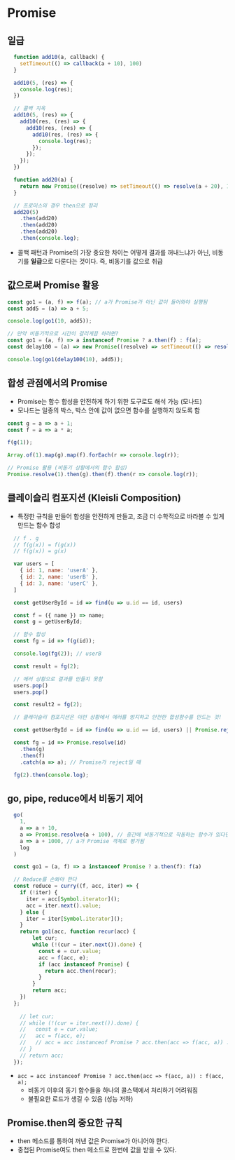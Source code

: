 # Promise

## 일급
```js
  function add10(a, callback) {
    setTimeout(() => callback(a + 10), 100)
  }

  add10(5, (res) => {
    console.log(res);
  })

  // 콜백 지옥
  add10(5, (res) => {
    add10(res, (res) => {
      add10(res, (res) => {
        add10(res, (res) => {
          console.log(res);
        });
      });
    });
  })

  function add20(a) {
    return new Promise((resolve) => setTimeout(() => resolve(a + 20), 100));
  }

  // 프로미스의 경우 then으로 정리
  add20(5)
    .then(add20)
    .then(add20)
    .then(add20)
    .then(console.log);
```

* 콜백 패턴과 Promise의 가장 중요한 차이는 어떻게 결과를 꺼내느냐가 아닌, 비동기를 **일급**으로 다룬다는 것이다. 즉, 비동기를 값으로 취급

## 값으로써 Promise 활용

```js
const go1 = (a, f) => f(a); // a가 Promise가 아닌 값이 들어와야 실행됨
const add5 = (a) => a + 5;

console.log(go1(10, add5));

// 만약 비동기적으로 시간이 걸리게끔 하려면?
const go1 = (a, f) => a instanceof Promise ? a.then(f) : f(a);
const delay100 = (a) => new Promise((resolve) => setTimeout(() => resolve(a), 100));

console.log(go1(delay100(10), add5));
```

## 합성 관점에서의 Promise
* Promise는 함수 합성을 안전하게 하기 위한 도구로도 해석 가능 (모나드)
* 모나드는 일종의 박스, 박스 안에 값이 없으면 함수를 실행하지 앉도록 함
```js
const g = a => a + 1;
const f = a => a * a;

f(g(1));

Array.of(1).map(g).map(f).forEach(r => console.log(r));

// Promise 활용 (비동기 상황에서의 함수 합성)
Promise.resolve(1).then(g).then(f).then(r => console.log(r));
```

## 클레이슬리 컴포지션 (Kleisli Composition)
* 특정한 규칙을 만들어 합성을 안전하게 만들고, 조금 더 수학적으로 바라볼 수 있게 만드는 함수 합성
```js
  // f . g
  // f(g(x)) = f(g(x))
  // f(g(x)) = g(x)

  var users = [
    { id: 1, name: 'userA' },
    { id: 2, name: 'userB' },
    { id: 3, name: 'userC' },
  ]

  const getUserById = id => find(u => u.id == id, users)

  const f = ({ name }) => name;
  const g = getUserById;

  // 함수 합성
  const fg = id => f(g(id));

  console.log(fg(2)); // userB

  const result = fg(2);

  // 에러 상황으로 결과를 만들지 못함
  users.pop()
  users.pop()

  const result2 = fg(2);

  // 클레이슬리 컴포지션은 이런 상황에서 에러를 방지하고 안전한 합성함수를 만드는 것!

  const getUserById = id => find(u => u.id == id, users) || Promise.reject('Not Found');

  const fg = id => Promise.resolve(id)
    .then(g)
    .then(f)
    .catch(a => a); // Promise가 reject일 때

  fg(2).then(console.log);
```

## go, pipe, reduce에서 비동기 제어
```js
  go(
    1,
    a => a + 10,
    a => Promise.resolve(a + 100), // 중간에 비동기적으로 작동하는 함수가 있다면?
    a => a + 1000, // a가 Promise 객체로 평가됨
    log
  )

  const go1 = (a, f) => a instanceof Promise ? a.then(f): f(a)

  // Reduce를 손봐야 한다
  const reduce = curry((f, acc, iter) => {
    if (!iter) {
      iter = acc[Symbol.iterator]();
      acc = iter.next().value; 
    } else {
      iter = iter[Symbol.iterator]();
    }
    return go1(acc, function recur(acc) {
        let cur;
        while (!(cur = iter.next()).done) {
          const e = cur.value;
          acc = f(acc, e);
          if (acc instanceof Promise) {
            return acc.then(recur);
          }
        }
        return acc;
    })
  };
        
    // let cur;
    // while (!(cur = iter.next()).done) {
    //   const e = cur.value;
    //   acc = f(acc, e);
    //   // acc = acc instanceof Promise ? acc.then(acc => f(acc, a)) : f(acc, a);
    // }
    // return acc;
  });
```
* `acc = acc instanceof Promise ? acc.then(acc => f(acc, a)) : f(acc, a);`
  * 비동기 이후의 동기 함수들을 하나의 콜스택에서 처리하기 어려워짐
  * 불필요한 로드가 생길 수 있음 (성능 저하)

## Promise.then의 중요한 규칙
* then 메소드를 통하여 꺼낸 값은 Promise가 아니어야 한다.
* 중첩된 Promise여도 then 메소드로 한번에 값을 받을 수 있다.
